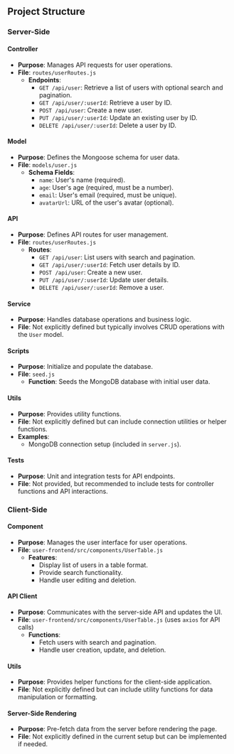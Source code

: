 ## Project Structure

### Server-Side

#### Controller
- **Purpose**: Manages API requests for user operations.
- **File**: `routes/userRoutes.js`
  - **Endpoints**:
    - `GET /api/user`: Retrieve a list of users with optional search and pagination.
    - `GET /api/user/:userId`: Retrieve a user by ID.
    - `POST /api/user`: Create a new user.
    - `PUT /api/user/:userId`: Update an existing user by ID.
    - `DELETE /api/user/:userId`: Delete a user by ID.

#### Model
- **Purpose**: Defines the Mongoose schema for user data.
- **File**: `models/user.js`
  - **Schema Fields**:
    - `name`: User's name (required).
    - `age`: User's age (required, must be a number).
    - `email`: User's email (required, must be unique).
    - `avatarUrl`: URL of the user's avatar (optional).

#### API
- **Purpose**: Defines API routes for user management.
- **File**: `routes/userRoutes.js`
  - **Routes**:
    - `GET /api/user`: List users with search and pagination.
    - `GET /api/user/:userId`: Fetch user details by ID.
    - `POST /api/user`: Create a new user.
    - `PUT /api/user/:userId`: Update user details.
    - `DELETE /api/user/:userId`: Remove a user.

#### Service
- **Purpose**: Handles database operations and business logic.
- **File**: Not explicitly defined but typically involves CRUD operations with the `User` model.

#### Scripts
- **Purpose**: Initialize and populate the database.
- **File**: `seed.js`
  - **Function**: Seeds the MongoDB database with initial user data.

#### Utils
- **Purpose**: Provides utility functions.
- **File**: Not explicitly defined but can include connection utilities or helper functions.
- **Examples**:
  - MongoDB connection setup (included in `server.js`).

#### Tests
- **Purpose**: Unit and integration tests for API endpoints.
- **File**: Not provided, but recommended to include tests for controller functions and API interactions.

### Client-Side

#### Component
- **Purpose**: Manages the user interface for user operations.
- **File**: `user-frontend/src/components/UserTable.js`
  - **Features**:
    - Display list of users in a table format.
    - Provide search functionality.
    - Handle user editing and deletion.

#### API Client
- **Purpose**: Communicates with the server-side API and updates the UI.
- **File**: `user-frontend/src/components/UserTable.js` (uses `axios` for API calls)
  - **Functions**:
    - Fetch users with search and pagination.
    - Handle user creation, update, and deletion.

#### Utils
- **Purpose**: Provides helper functions for the client-side application.
- **File**: Not explicitly defined but can include utility functions for data manipulation or formatting.

#### Server-Side Rendering
- **Purpose**: Pre-fetch data from the server before rendering the page.
- **File**: Not explicitly defined in the current setup but can be implemented if needed.
